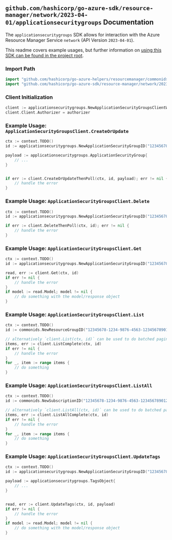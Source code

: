 
## `github.com/hashicorp/go-azure-sdk/resource-manager/network/2023-04-01/applicationsecuritygroups` Documentation

The `applicationsecuritygroups` SDK allows for interaction with the Azure Resource Manager Service `network` (API Version `2023-04-01`).

This readme covers example usages, but further information on [using this SDK can be found in the project root](https://github.com/hashicorp/go-azure-sdk/tree/main/docs).

### Import Path

```go
import "github.com/hashicorp/go-azure-helpers/resourcemanager/commonids"
import "github.com/hashicorp/go-azure-sdk/resource-manager/network/2023-04-01/applicationsecuritygroups"
```


### Client Initialization

```go
client := applicationsecuritygroups.NewApplicationSecurityGroupsClientWithBaseURI("https://management.azure.com")
client.Client.Authorizer = authorizer
```


### Example Usage: `ApplicationSecurityGroupsClient.CreateOrUpdate`

```go
ctx := context.TODO()
id := applicationsecuritygroups.NewApplicationSecurityGroupID("12345678-1234-9876-4563-123456789012", "example-resource-group", "applicationSecurityGroupValue")

payload := applicationsecuritygroups.ApplicationSecurityGroup{
	// ...
}


if err := client.CreateOrUpdateThenPoll(ctx, id, payload); err != nil {
	// handle the error
}
```


### Example Usage: `ApplicationSecurityGroupsClient.Delete`

```go
ctx := context.TODO()
id := applicationsecuritygroups.NewApplicationSecurityGroupID("12345678-1234-9876-4563-123456789012", "example-resource-group", "applicationSecurityGroupValue")

if err := client.DeleteThenPoll(ctx, id); err != nil {
	// handle the error
}
```


### Example Usage: `ApplicationSecurityGroupsClient.Get`

```go
ctx := context.TODO()
id := applicationsecuritygroups.NewApplicationSecurityGroupID("12345678-1234-9876-4563-123456789012", "example-resource-group", "applicationSecurityGroupValue")

read, err := client.Get(ctx, id)
if err != nil {
	// handle the error
}
if model := read.Model; model != nil {
	// do something with the model/response object
}
```


### Example Usage: `ApplicationSecurityGroupsClient.List`

```go
ctx := context.TODO()
id := commonids.NewResourceGroupID("12345678-1234-9876-4563-123456789012", "example-resource-group")

// alternatively `client.List(ctx, id)` can be used to do batched pagination
items, err := client.ListComplete(ctx, id)
if err != nil {
	// handle the error
}
for _, item := range items {
	// do something
}
```


### Example Usage: `ApplicationSecurityGroupsClient.ListAll`

```go
ctx := context.TODO()
id := commonids.NewSubscriptionID("12345678-1234-9876-4563-123456789012")

// alternatively `client.ListAll(ctx, id)` can be used to do batched pagination
items, err := client.ListAllComplete(ctx, id)
if err != nil {
	// handle the error
}
for _, item := range items {
	// do something
}
```


### Example Usage: `ApplicationSecurityGroupsClient.UpdateTags`

```go
ctx := context.TODO()
id := applicationsecuritygroups.NewApplicationSecurityGroupID("12345678-1234-9876-4563-123456789012", "example-resource-group", "applicationSecurityGroupValue")

payload := applicationsecuritygroups.TagsObject{
	// ...
}


read, err := client.UpdateTags(ctx, id, payload)
if err != nil {
	// handle the error
}
if model := read.Model; model != nil {
	// do something with the model/response object
}
```
